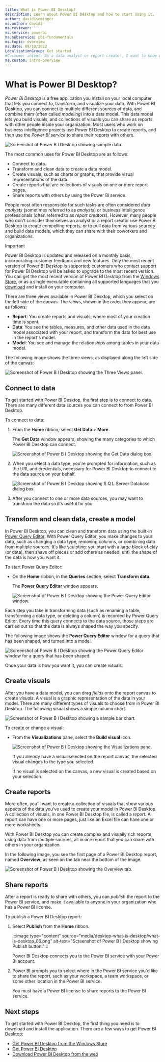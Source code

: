 ```yaml
---
title: What is Power BI Desktop?
description: Learn about Power BI Desktop and how to start using it.
author: davidiseminger
ms.author: davidi
ms.reviewer: ''
ms.service: powerbi
ms.subservice: pbi-fundamentals
ms.topic: overview
ms.date: 09/19/2022
LocalizationGroup: Get started
#Customer intent: As a data analyst or report creator, I want to know what Power BI Desktop is, so that I can decide whether it has the features and services I need to create reports.
ms.custom: intro-overview
---
```

# What is Power BI Desktop?

*Power BI Desktop* is a free application you install on your local computer that lets you connect to, transform, and visualize your data. With Power BI Desktop, you can connect to multiple different sources of data, and combine them (often called *modeling*) into a data model. This data model lets you build visuals, and collections of visuals you can share as reports, with other people inside your organization. Most users who work on business intelligence projects use Power BI Desktop to create reports, and then use the *Power BI service* to share their reports with others.

![Screenshot of Power B I Desktop showing sample data.](media/desktop-what-is-desktop/what-is-desktop-01.png)

The most common uses for Power BI Desktop are as follows:

- Connect to data.
- Transform and clean data to create a data model.
- Create visuals, such as charts or graphs, that provide visual representations of the data.
- Create reports that are collections of visuals on one or more report pages.
- Share reports with others by using the Power BI service.

People most often responsible for such tasks are often considered *data analysts* (sometimes referred to as *analysts*) or business intelligence professionals (often referred to as *report creators*). However, many people who don't consider themselves an analyst or a report creator use Power BI Desktop to create compelling reports, or to pull data from various sources and build data models, which they can share with their coworkers and organizations.

> [!IMPORTANT]
> Power BI Desktop is updated and released on a monthly basis, incorporating customer feedback and new features. Only the most recent version of Power BI Desktop is supported; customers who contact support for Power BI Desktop will be asked to upgrade to the most recent version.
> You can get the most recent version of Power BI Desktop from the [Windows Store](https://aka.ms/pbidesktopstore), or as a single executable containing all supported languages that you [download](https://www.microsoft.com/download/details.aspx?id=58494) and install on your computer.

There are three views available in Power BI Desktop, which you select on the left side of the canvas. The views, shown in the order they appear, are as follows:

- **Report**: You create reports and visuals, where most of your creation time is spent.
- **Data**: You see the tables, measures, and other data used in the data model associated with your report, and transform the data for best use in the report's model.
- **Model**: You see and manage the relationships among tables in your data model.

The following image shows the three views, as displayed along the left side of the canvas:

![Screenshot of Power B I Desktop showing the Three Views panel.](media/desktop-what-is-desktop/what-is-desktop-07.png)

## Connect to data

To get started with Power BI Desktop, the first step is to connect to data. There are many different data sources you can connect to from Power BI Desktop.

To connect to data:

1. From the **Home** ribbon, select **Get Data** > **More**.

   The **Get Data** window appears, showing the many categories to which Power BI Desktop can connect.

   ![Screenshot of Power B I Desktop showing the Get Data dialog box.](media/desktop-what-is-desktop/what-is-desktop_02.png)

1. When you select a data type, you're prompted for information, such as the URL and credentials, necessary for Power BI Desktop to connect to the data source on your behalf.

   ![Screenshot of Power B I Desktop showing S Q L Server Database dialog box.](media/desktop-what-is-desktop/what-is-desktop_03.png)

1. After you connect to one or more data sources, you may want to transform the data so it's useful for you.

## Transform and clean data, create a model

In Power BI Desktop, you can clean and transform data using the built-in [Power Query Editor](../transform-model/desktop-query-overview.md). With Power Query Editor, you make changes to your data, such as changing a data type, removing columns, or combining data from multiple sources. It's like sculpting: you start with a large block of clay (or data), then shave off pieces or add others as needed, until the shape of the data is how you want it.

To start Power Query Editor:

- On the **Home** ribbon, in the **Queries** section, select **Transform data**.

   The **Power Query Editor** window appears.

   ![Screenshot of Power B I Desktop showing the Power Query Editor window.](media/desktop-getting-started/designer_gsg_editquery.png)

Each step you take in transforming data (such as renaming a table, transforming a data type, or deleting a column) is recorded by Power Query Editor. Every time this query connects to the data source, those steps are carried out so that the data is always shaped the way you specify.

The following image shows the **Power Query Editor** window for a query that has been shaped, and turned into a model.

 ![Screenshot of Power B I Desktop showing the Power Query Editor window for a query that has been shaped.](media/desktop-getting-started/shapecombine_querysettingsfinished.png)

Once your data is how you want it, you can create visuals.

## Create visuals

After you have a data model, you can drag *fields* onto the report canvas to create *visuals*. A visual is a graphic representation of the data in your model. There are many different types of visuals to choose from in Power BI Desktop. The following visual shows a simple column chart.

![Screenshot of Power B I Desktop showing a sample bar chart.](media/desktop-what-is-desktop/what-is-desktop_04.png)

To create or change a visual:

- From the **Visualizations** pane, select the **Build visual** icon.

   ![Screenshot of Power B I Desktop showing the Visualizations pane.](media/desktop-what-is-desktop/what-is-desktop_05.png)

   If you already have a visual selected on the report canvas, the selected visual changes to the type you selected.

   If no visual is selected on the canvas, a new visual is created based on your selection.

## Create reports

More often, you'll want to create a collection of visuals that show various aspects of the data you've used to create your model in Power BI Desktop. A collection of visuals, in one Power BI Desktop file, is called a *report*. A report can have one or more pages, just like an Excel file can have one or more worksheets.

With Power BI Desktop you can create complex and visually rich reports, using data from multiple sources, all in one report that you can share with others in your organization.

In the following image, you see the first page of a Power BI Desktop report, named **Overview**, as seen on the tab near the bottom of the image.

![Screenshot of Power B I Desktop showing the Overview tab.](media/desktop-what-is-desktop/what-is-desktop-01.png)

## Share reports

After a report is ready to share with others, you can *publish* the report to the Power BI service, and make it available to anyone in your organization who has a Power BI license.

To publish a Power BI Desktop report:

1. Select **Publish** from the **Home** ribbon.

   :::image type="content" source="media/desktop-what-is-desktop/what-is-desktop_06.png" alt-text="Screenshot of Power B I Desktop showing Publish button.":::

   Power BI Desktop connects you to the Power BI service with your Power BI account.

1. Power BI prompts you to select where in the Power BI service you'd like to share the report, such as your workspace, a team workspace, or some other location in the Power BI service.

   You must have a Power BI license to share reports to the Power BI service.

## Next steps

To get started with Power BI Desktop, the first thing you need is to download and install the application. There are a few ways to get Power BI Desktop:

- [Get Power BI Desktop from the Windows Store](https://aka.ms/pbidesktopstore)
- [Get Power BI Desktop](desktop-get-the-desktop.md)
- [Download Power BI Desktop from the web](https://www.microsoft.com/download/details.aspx?id=58494)
